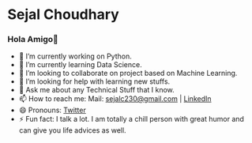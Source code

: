 # Sejal Choudhary

### Hola Amigo👋

- 🔭 I’m currently working on Python.
- 🌱 I’m currently learning Data Science.
- 👯 I’m looking to collaborate on project based on Machine Learning.
- 🤔 I’m looking for help with learning new stuffs.
- 💬 Ask me about any Technical Stuff that I know.
- 📫 How to reach me: Mail: sejalc230@gmail.com | [LinkedIn](https://www.linkedin.com/in/sejal-choudhary-9a33ab170/)
- 😄 Pronouns: [Twitter](https://twitter.com/SejalChoudhary9)
- ⚡ Fun fact: I talk a lot. I am totally a chill person with great humor and can give you life advices as well.

